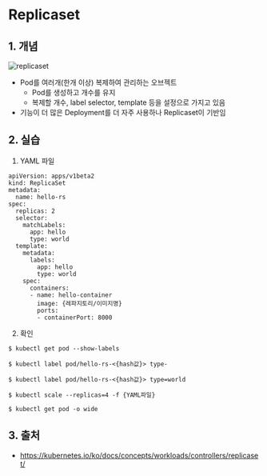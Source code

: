 # Replicaset

## 1. 개념
![replicaset](https://user-images.githubusercontent.com/37721713/71571480-cfe29380-2b1d-11ea-9e57-5e42ed2f73cd.PNG)

- Pod를 여러개(한개 이상) 복제하여 관리하는 오브젝트
    - Pod를 생성하고 개수를 유지
    - 복제할 개수, label selector, template 등을 설정으로 가지고 있음
- 기능이 더 많은 Deployment를 더 자주 사용하나 Replicaset이 기반임

## 2. 실습
1) YAML 파일
```
apiVersion: apps/v1beta2
kind: ReplicaSet
metadata:
  name: hello-rs
spec:
  replicas: 2
  selector:
    matchLabels:
      app: hello
      type: world
  template:
    metadata:
      labels:
        app: hello
        type: world
    spec:
      containers:
      - name: hello-container
        image: {레파지토리/이미지명}
        ports:
        - containerPort: 8000
```

2) 확인
```
$ kubectl get pod --show-labels

$ kubectl label pod/hello-rs-<{hash값}> type-

$ kubectl label pod/hello-rs-<{hash값}> type=world

$ kubectl scale --replicas=4 -f {YAML파일}

$ kubectl get pod -o wide
```

## 3. 출처
- https://kubernetes.io/ko/docs/concepts/workloads/controllers/replicaset/